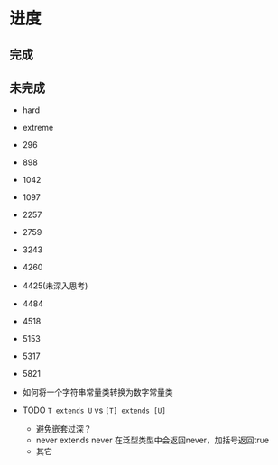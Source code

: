 # 进度

## 完成

## 未完成

* hard
* extreme
* 296
* 898
* 1042
* 1097
* 2257
* 2759
* 3243
* 4260
* 4425(未深入思考)
* 4484
* 4518
* 5153
* 5317
* 5821

* 如何将一个字符串常量类转换为数字常量类
* TODO `T extends U` vs `[T] extends [U]`
  * 避免嵌套过深？
  * never extends never 在泛型类型中会返回never，加括号返回true
  * 其它
